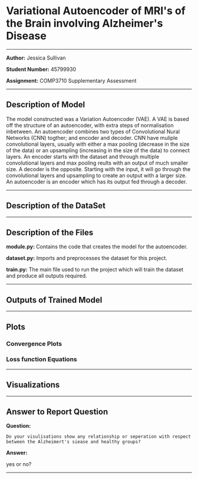 # Variational Autoencoder of MRI's of the Brain involving Alzheimer's Disease

---

**Author:** Jessica Sullivan

**Student Number:** 45799930

**Assignment:** COMP3710 Supplementary Assessment

---

## Description of Model

The model constructed was a Variation Autoencoder (VAE). A VAE is based off the structure of an autoencoder, with extra steps of normalisation inbetween. An autoencoder combines two types of Convolutional Nural Networks (CNN) togther; and encoder and decoder. CNN have muliple convolutional layers, usually with either a max pooling (decrease in the size of the data) or an upsampling (increasing in the size of the data) to connect layers. An encoder starts with the dataset and through multiple convolutional layers and max pooling reults with an output of much smaller size. A decoder is the opposite. Starting with the input, it will go through the convolutional layers and upsampling to create an output with a larger size. An autoencoder is an encoder which has its output fed through a decoder. 


---

## Description of the DataSet

---

## Description of the Files

**module.py:** Contains the code that creates the model for the autoencoder.

**dataset.py:** Imports and preprocesses the dataset for this project.

**train.py:** The main file used to run the project which will train the dataset and produce all outputs required. 

---

## Outputs of Trained Model

---

## Plots

### Convergence Plots

### Loss function Equations

---

## Visualizations

---

## Answer to Report Question

**Question:**

```
Do your visulisations show any relationship or seperation with respect between the Alzheimert's siease and healthy groups?
```

**Answer:**

yes or no?

---
